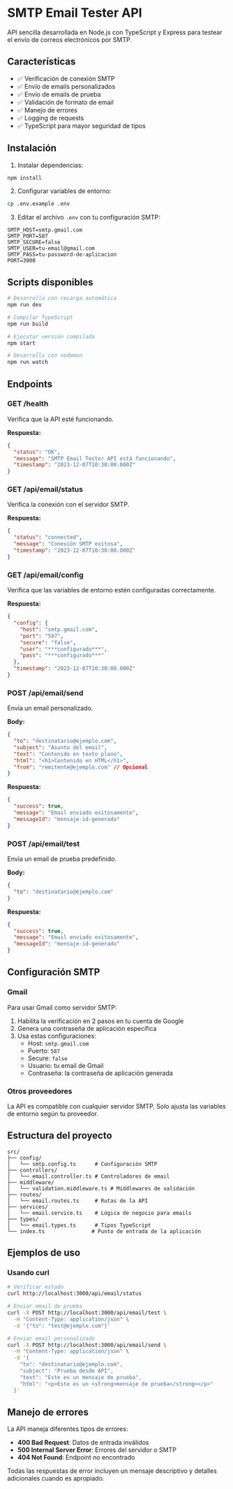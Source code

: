 # SMTP Email Tester API

API sencilla desarrollada en Node.js con TypeScript y Express para testear el envío de correos electrónicos por SMTP.

## Características

- ✅ Verificación de conexión SMTP
- ✅ Envío de emails personalizados
- ✅ Envío de emails de prueba
- ✅ Validación de formato de email
- ✅ Manejo de errores
- ✅ Logging de requests
- ✅ TypeScript para mayor seguridad de tipos

## Instalación

1. Instalar dependencias:
```bash
npm install
```

2. Configurar variables de entorno:
```bash
cp .env.example .env
```

3. Editar el archivo `.env` con tu configuración SMTP:
```env
SMTP_HOST=smtp.gmail.com
SMTP_PORT=587
SMTP_SECURE=false
SMTP_USER=tu-email@gmail.com
SMTP_PASS=tu-password-de-aplicacion
PORT=3000
```

## Scripts disponibles

```bash
# Desarrollo con recarga automática
npm run dev

# Compilar TypeScript
npm run build

# Ejecutar versión compilada
npm start

# Desarrollo con nodemon
npm run watch
```

## Endpoints

### GET /health
Verifica que la API esté funcionando.

**Respuesta:**
```json
{
  "status": "OK",
  "message": "SMTP Email Tester API está funcionando",
  "timestamp": "2023-12-07T10:30:00.000Z"
}
```

### GET /api/email/status
Verifica la conexión con el servidor SMTP.

**Respuesta:**
```json
{
  "status": "connected",
  "message": "Conexión SMTP exitosa",
  "timestamp": "2023-12-07T10:30:00.000Z"
}
```

### GET /api/email/config
Verifica que las variables de entorno estén configuradas correctamente.

**Respuesta:**
```json
{
  "config": {
    "host": "smtp.gmail.com",
    "port": "587",
    "secure": "false",
    "user": "***configurado***",
    "pass": "***configurado***"
  },
  "timestamp": "2023-12-07T10:30:00.000Z"
}
```

### POST /api/email/send
Envía un email personalizado.

**Body:**
```json
{
  "to": "destinatario@ejemplo.com",
  "subject": "Asunto del email",
  "text": "Contenido en texto plano",
  "html": "<h1>Contenido en HTML</h1>",
  "from": "remitente@ejemplo.com" // Opcional
}
```

**Respuesta:**
```json
{
  "success": true,
  "message": "Email enviado exitosamente",
  "messageId": "mensaje-id-generado"
}
```

### POST /api/email/test
Envía un email de prueba predefinido.

**Body:**
```json
{
  "to": "destinatario@ejemplo.com"
}
```

**Respuesta:**
```json
{
  "success": true,
  "message": "Email enviado exitosamente",
  "messageId": "mensaje-id-generado"
}
```

## Configuración SMTP

### Gmail
Para usar Gmail como servidor SMTP:

1. Habilita la verificación en 2 pasos en tu cuenta de Google
2. Genera una contraseña de aplicación específica
3. Usa estas configuraciones:
   - Host: `smtp.gmail.com`
   - Puerto: `587`
   - Secure: `false`
   - Usuario: tu email de Gmail
   - Contraseña: la contraseña de aplicación generada

### Otros proveedores
La API es compatible con cualquier servidor SMTP. Solo ajusta las variables de entorno según tu proveedor.

## Estructura del proyecto

```
src/
├── config/
│   └── smtp.config.ts      # Configuración SMTP
├── controllers/
│   └── email.controller.ts # Controladores de email
├── middleware/
│   └── validation.middleware.ts # Middlewares de validación
├── routes/
│   └── email.routes.ts     # Rutas de la API
├── services/
│   └── email.service.ts    # Lógica de negocio para emails
├── types/
│   └── email.types.ts      # Tipos TypeScript
└── index.ts               # Punto de entrada de la aplicación
```

## Ejemplos de uso

### Usando curl

```bash
# Verificar estado
curl http://localhost:3000/api/email/status

# Enviar email de prueba
curl -X POST http://localhost:3000/api/email/test \
  -H "Content-Type: application/json" \
  -d '{"to": "test@ejemplo.com"}'

# Enviar email personalizado
curl -X POST http://localhost:3000/api/email/send \
  -H "Content-Type: application/json" \
  -d '{
    "to": "destinatario@ejemplo.com",
    "subject": "Prueba desde API",
    "text": "Este es un mensaje de prueba",
    "html": "<p>Este es un <strong>mensaje de prueba</strong></p>"
  }'
```

## Manejo de errores

La API maneja diferentes tipos de errores:

- **400 Bad Request**: Datos de entrada inválidos
- **500 Internal Server Error**: Errores del servidor o SMTP
- **404 Not Found**: Endpoint no encontrado

Todas las respuestas de error incluyen un mensaje descriptivo y detalles adicionales cuando es apropiado.
